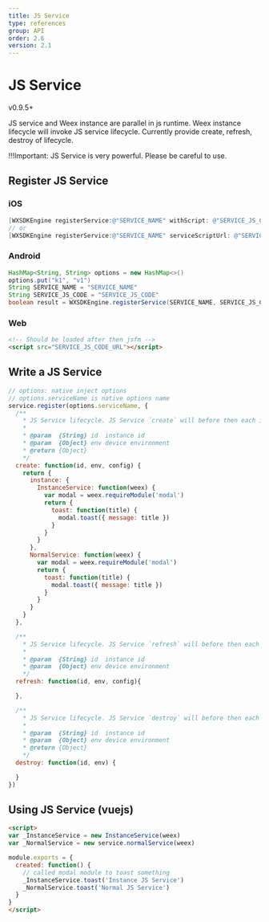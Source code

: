```yaml
---
title: JS Service
type: references
group: API
order: 2.6
version: 2.1
---
```



# JS Service

<span class="weex-version">v0.9.5+</span>

JS service and Weex instance are parallel in js runtime. Weex instance lifecycle will invoke JS service lifecycle. Currently provide create, refresh, destroy of lifecycle.

!!!Important: JS Service is very powerful. Please be careful to use.


## Register JS Service

### iOS
```objective-c
[WXSDKEngine registerService:@"SERVICE_NAME" withScript: @"SERVICE_JS_CODE" withOptions: @{}];
// or
[WXSDKEngine registerService:@"SERVICE_NAME" serviceScriptUrl: @"SERVICE_JS_URL" withOptions: @{}];
```

### Android
```java
HashMap<String, String> options = new HashMap<>()
options.put("k1", "v1")
String SERVICE_NAME = "SERVICE_NAME"
String SERVICE_JS_CODE = "SERVICE_JS_CODE"
boolean result = WXSDKEngine.registerService(SERVICE_NAME, SERVICE_JS_CODE, options)
```

### Web
```html
<!-- Should be loaded after then jsfm -->
<script src="SERVICE_JS_CODE_URL"></script>
```



## Write a JS Service
```javascript
// options: native inject options
// options.serviceName is native options name
service.register(options.serviceName, {
  /**
    * JS Service lifecycle. JS Service `create` will before then each instance lifecycle `create`. The return param `instance` is Weex protected param. This object will return to instance global. Other params will in the `services` at instance.
    *
    * @param  {String} id  instance id
    * @param  {Object} env device environment
    * @return {Object}
    */
  create: function(id, env, config) {
    return {
      instance: {
        InstanceService: function(weex) {
          var modal = weex.requireModule('modal')
          return {
            toast: function(title) {
              modal.toast({ message: title })
            }
          }
        }
      },
      NormalService: function(weex) {
        var modal = weex.requireModule('modal')
        return {
          toast: function(title) {
            modal.toast({ message: title })
          }
        }
      }
    }
  },

  /**
    * JS Service lifecycle. JS Service `refresh` will before then each instance lifecycle `refresh`. If you want to reset variable or something on instance refresh.
    *
    * @param  {String} id  instance id
    * @param  {Object} env device environment
    */
  refresh: function(id, env, config){

  },

  /**
    * JS Service lifecycle. JS Service `destroy` will before then each instance lifecycle `destroy`. You can deleted variable here. If you doesn't detete variable define in JS Service. The variable will always in the js runtime. It's would be memory leak risk.
    *
    * @param  {String} id  instance id
    * @param  {Object} env device environment
    * @return {Object}
    */
  destroy: function(id, env) {

  }
})
```

## Using JS Service (vuejs)
```html
<script>
var _InstanceService = new InstanceService(weex)
var _NormalService = new service.normalService(weex)

module.exports = {
  created: function() {
    // called modal module to toast something
    _InstanceService.toast('Instance JS Service')
    _NormalService.toast('Normal JS Service')
  }
}
</script>
```

